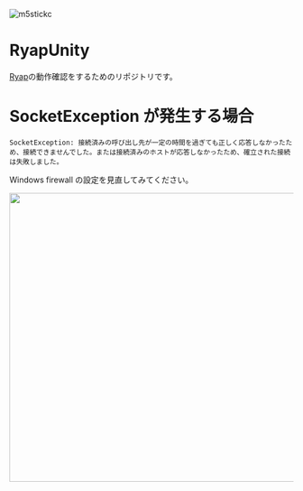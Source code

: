 ![m5stickc](https://user-images.githubusercontent.com/1772636/113173226-22ac7d00-9284-11eb-9c0f-ec699440feef.gif)

# RyapUnity
[Ryap](https://github.com/machidyo/Ryap)の動作確認をするためのリポジトリです。

# SocketException が発生する場合
```
SocketException: 接続済みの呼び出し先が一定の時間を過ぎても正しく応答しなかったため、接続できませんでした。または接続済みのホストが応答しなかったため、確立された接続は失敗しました。
```

Windows firewall の設定を見直してみてください。

<img src="https://user-images.githubusercontent.com/1772636/111017109-cb3d8e80-83f4-11eb-9332-92aac86aa45c.jpg" width=512 />




